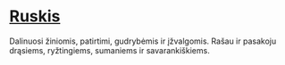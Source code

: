 # [Ruskis](https://ruskis.github.io "Ruskis")

Dalinuosi žiniomis, patirtimi, gudrybėmis ir įžvalgomis. Rašau ir pasakoju drąsiems, ryžtingiems, sumaniems ir savarankiškiems.